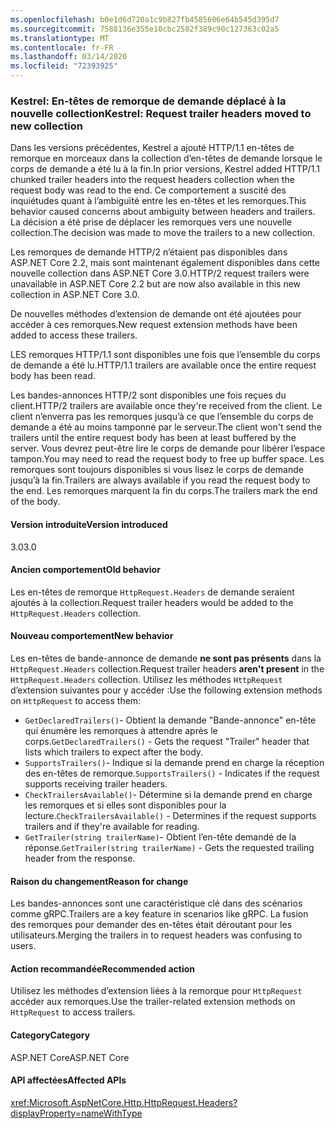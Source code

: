 ```yaml
---
ms.openlocfilehash: b0e1d6d720a1c9b827fb4585606e64b545d395d7
ms.sourcegitcommit: 7588136e355e10cbc2582f389c90c127363c02a5
ms.translationtype: MT
ms.contentlocale: fr-FR
ms.lasthandoff: 03/14/2020
ms.locfileid: "72393925"
---
```

### <a name="kestrel-request-trailer-headers-moved-to-new-collection"></a><span data-ttu-id="fbdac-101">Kestrel: En-têtes de remorque de demande déplacé à la nouvelle collection</span><span class="sxs-lookup"><span data-stu-id="fbdac-101">Kestrel: Request trailer headers moved to new collection</span></span>

<span data-ttu-id="fbdac-102">Dans les versions précédentes, Kestrel a ajouté HTTP/1.1 en-têtes de remorque en morceaux dans la collection d’en-têtes de demande lorsque le corps de demande a été lu à la fin.</span><span class="sxs-lookup"><span data-stu-id="fbdac-102">In prior versions, Kestrel added HTTP/1.1 chunked trailer headers into the request headers collection when the request body was read to the end.</span></span> <span data-ttu-id="fbdac-103">Ce comportement a suscité des inquiétudes quant à l’ambiguïté entre les en-têtes et les remorques.</span><span class="sxs-lookup"><span data-stu-id="fbdac-103">This behavior caused concerns about ambiguity between headers and trailers.</span></span> <span data-ttu-id="fbdac-104">La décision a été prise de déplacer les remorques vers une nouvelle collection.</span><span class="sxs-lookup"><span data-stu-id="fbdac-104">The decision was made to move the trailers to a new collection.</span></span>

<span data-ttu-id="fbdac-105">Les remorques de demande HTTP/2 n’étaient pas disponibles dans ASP.NET Core 2.2, mais sont maintenant également disponibles dans cette nouvelle collection dans ASP.NET Core 3.0.</span><span class="sxs-lookup"><span data-stu-id="fbdac-105">HTTP/2 request trailers were unavailable in ASP.NET Core 2.2 but are now also available in this new collection in ASP.NET Core 3.0.</span></span>

<span data-ttu-id="fbdac-106">De nouvelles méthodes d’extension de demande ont été ajoutées pour accéder à ces remorques.</span><span class="sxs-lookup"><span data-stu-id="fbdac-106">New request extension methods have been added to access these trailers.</span></span>

<span data-ttu-id="fbdac-107">LES remorques HTTP/1.1 sont disponibles une fois que l’ensemble du corps de demande a été lu.</span><span class="sxs-lookup"><span data-stu-id="fbdac-107">HTTP/1.1 trailers are available once the entire request body has been read.</span></span>

<span data-ttu-id="fbdac-108">Les bandes-annonces HTTP/2 sont disponibles une fois reçues du client.</span><span class="sxs-lookup"><span data-stu-id="fbdac-108">HTTP/2 trailers are available once they're received from the client.</span></span> <span data-ttu-id="fbdac-109">Le client n’enverra pas les remorques jusqu’à ce que l’ensemble du corps de demande a été au moins tamponné par le serveur.</span><span class="sxs-lookup"><span data-stu-id="fbdac-109">The client won't send the trailers until the entire request body has been at least buffered by the server.</span></span> <span data-ttu-id="fbdac-110">Vous devrez peut-être lire le corps de demande pour libérer l’espace tampon.</span><span class="sxs-lookup"><span data-stu-id="fbdac-110">You may need to read the request body to free up buffer space.</span></span> <span data-ttu-id="fbdac-111">Les remorques sont toujours disponibles si vous lisez le corps de demande jusqu’à la fin.</span><span class="sxs-lookup"><span data-stu-id="fbdac-111">Trailers are always available if you read the request body to the end.</span></span> <span data-ttu-id="fbdac-112">Les remorques marquent la fin du corps.</span><span class="sxs-lookup"><span data-stu-id="fbdac-112">The trailers mark the end of the body.</span></span>

#### <a name="version-introduced"></a><span data-ttu-id="fbdac-113">Version introduite</span><span class="sxs-lookup"><span data-stu-id="fbdac-113">Version introduced</span></span>

<span data-ttu-id="fbdac-114">3.0</span><span class="sxs-lookup"><span data-stu-id="fbdac-114">3.0</span></span>

#### <a name="old-behavior"></a><span data-ttu-id="fbdac-115">Ancien comportement</span><span class="sxs-lookup"><span data-stu-id="fbdac-115">Old behavior</span></span>

<span data-ttu-id="fbdac-116">Les en-têtes de remorque `HttpRequest.Headers` de demande seraient ajoutés à la collection.</span><span class="sxs-lookup"><span data-stu-id="fbdac-116">Request trailer headers would be added to the `HttpRequest.Headers` collection.</span></span>

#### <a name="new-behavior"></a><span data-ttu-id="fbdac-117">Nouveau comportement</span><span class="sxs-lookup"><span data-stu-id="fbdac-117">New behavior</span></span>

<span data-ttu-id="fbdac-118">Les en-têtes de bande-annonce de demande **ne sont pas présents** dans la `HttpRequest.Headers` collection.</span><span class="sxs-lookup"><span data-stu-id="fbdac-118">Request trailer headers **aren't present** in the `HttpRequest.Headers` collection.</span></span> <span data-ttu-id="fbdac-119">Utilisez les méthodes `HttpRequest` d’extension suivantes pour y accéder :</span><span class="sxs-lookup"><span data-stu-id="fbdac-119">Use the following extension methods on `HttpRequest` to access them:</span></span>

- <span data-ttu-id="fbdac-120">`GetDeclaredTrailers()`- Obtient la demande "Bande-annonce" en-tête qui énumère les remorques à attendre après le corps.</span><span class="sxs-lookup"><span data-stu-id="fbdac-120">`GetDeclaredTrailers()` - Gets the request "Trailer" header that lists which trailers to expect after the body.</span></span>
- <span data-ttu-id="fbdac-121">`SupportsTrailers()`- Indique si la demande prend en charge la réception des en-têtes de remorque.</span><span class="sxs-lookup"><span data-stu-id="fbdac-121">`SupportsTrailers()` - Indicates if the request supports receiving trailer headers.</span></span>
- <span data-ttu-id="fbdac-122">`CheckTrailersAvailable()`- Détermine si la demande prend en charge les remorques et si elles sont disponibles pour la lecture.</span><span class="sxs-lookup"><span data-stu-id="fbdac-122">`CheckTrailersAvailable()` - Determines if the request supports trailers and if they're available for reading.</span></span>
- <span data-ttu-id="fbdac-123">`GetTrailer(string trailerName)`- Obtient l’en-tête demandé de la réponse.</span><span class="sxs-lookup"><span data-stu-id="fbdac-123">`GetTrailer(string trailerName)` - Gets the requested trailing header from the response.</span></span>

#### <a name="reason-for-change"></a><span data-ttu-id="fbdac-124">Raison du changement</span><span class="sxs-lookup"><span data-stu-id="fbdac-124">Reason for change</span></span>

<span data-ttu-id="fbdac-125">Les bandes-annonces sont une caractéristique clé dans des scénarios comme gRPC.</span><span class="sxs-lookup"><span data-stu-id="fbdac-125">Trailers are a key feature in scenarios like gRPC.</span></span> <span data-ttu-id="fbdac-126">La fusion des remorques pour demander des en-têtes était déroutant pour les utilisateurs.</span><span class="sxs-lookup"><span data-stu-id="fbdac-126">Merging the trailers in to request headers was confusing to users.</span></span>

#### <a name="recommended-action"></a><span data-ttu-id="fbdac-127">Action recommandée</span><span class="sxs-lookup"><span data-stu-id="fbdac-127">Recommended action</span></span>

<span data-ttu-id="fbdac-128">Utilisez les méthodes d’extension liées à la remorque pour `HttpRequest` accéder aux remorques.</span><span class="sxs-lookup"><span data-stu-id="fbdac-128">Use the trailer-related extension methods on `HttpRequest` to access trailers.</span></span>

#### <a name="category"></a><span data-ttu-id="fbdac-129">Category</span><span class="sxs-lookup"><span data-stu-id="fbdac-129">Category</span></span>

<span data-ttu-id="fbdac-130">ASP.NET Core</span><span class="sxs-lookup"><span data-stu-id="fbdac-130">ASP.NET Core</span></span>

#### <a name="affected-apis"></a><span data-ttu-id="fbdac-131">API affectées</span><span class="sxs-lookup"><span data-stu-id="fbdac-131">Affected APIs</span></span>

<xref:Microsoft.AspNetCore.Http.HttpRequest.Headers?displayProperty=nameWithType>

<!--

#### Affected APIs

`P:Microsoft.AspNetCore.Http.HttpRequest.Headers`

-->
